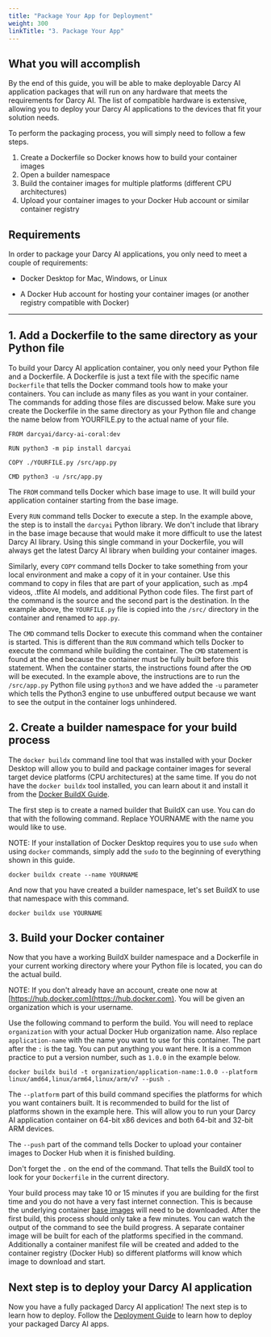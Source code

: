 ```yaml
---
title: "Package Your App for Deployment"
weight: 300
linkTitle: "3. Package Your App"
---
```

## What you will accomplish

By the end of this guide, you will be able to make deployable Darcy AI application packages that will run on any hardware that meets the requirements for Darcy AI. The list of compatible hardware is extensive, allowing you to deploy your Darcy AI applications to the devices that fit your solution needs.

To perform the packaging process, you will simply need to follow a few steps.

1. Create a Dockerfile so Docker knows how to build your container images
2. Open a builder namespace
3. Build the container images for multiple platforms (different CPU architectures)
4. Upload your container images to your Docker Hub account or similar container registry

## Requirements

In order to package your Darcy AI applications, you only need to meet a couple of requirements:
- Docker Desktop for Mac, Windows, or Linux

- A Docker Hub account for hosting your container images (or another registry compatible with Docker)

  

-----



## 1. Add a Dockerfile to the same directory as your Python file

To build your Darcy AI application container, you only need your Python file and a Dockerfile. A Dockerfile is just a text file with the specific name `Dockerfile` that tells the Docker command tools how to make your containers. You can include as many files as you want in your container. The commands for adding those files are discussed below. Make sure you create the Dockerfile in the same directory as your Python file and change the name below from YOURFILE.py to the actual name of your file.
```
FROM darcyai/darcy-ai-coral:dev

RUN python3 -m pip install darcyai

COPY ./YOURFILE.py /src/app.py

CMD python3 -u /src/app.py
```

The `FROM` command tells Docker which base image to use. It will build your application container starting from the base image.

Every `RUN` command tells Docker to execute a step. In the example above, the step is to install the `darcyai` Python library. We don't include that library in the base image because that would make it more difficult to use the latest Darcy AI library. Using this single command in your Dockerfile, you will always get the latest Darcy AI library when building your container images.

Similarly, every `COPY` command tells Docker to take something from your local environment and make a copy of it in your container. Use this command to copy in files that are part of your application, such as .mp4 videos, .tflite AI models, and additional Python code files. The first part of the command is the source and the second part is the destination. In the example above, the `YOURFILE.py` file is copied into the `/src/` directory in the container and renamed to `app.py`.

The `CMD` command tells Docker to execute this command when the container is started. This is different than the `RUN` command which tells Docker to execute the command while building the container. The `CMD` statement is found at the end because the container must be fully built before this statement. When the container starts, the instructions found after the `CMD` will be executed. In the example above, the instructions are to run the `/src/app.py` Python file using `python3` and we have added the `-u` parameter which tells the Python3 engine to use unbuffered output because we want to see the output in the container logs unhindered.

## 2. Create a builder namespace for your build process

The `docker buildx` command line tool that was installed with your Docker Desktop will allow you to build and package container images for several target device platforms (CPU architectures) at the same time. If you do not have the `docker buildx` tool installed, you can learn about it and install it from the [Docker BuildX Guide](https://docs.docker.com/buildx/working-with-buildx/).

The first step is to create a named builder that BuildX can use. You can do that with the following command. Replace YOURNAME with the name you would like to use.

NOTE: If your installation of Docker Desktop requires you to use `sudo` when using `docker` commands, simply add the `sudo` to the beginning of everything shown in this guide.

```
docker buildx create --name YOURNAME
```

And now that you have created a builder namespace, let's set BuildX to use that namespace with this command.

```
docker buildx use YOURNAME
```

## 3. Build your Docker container

Now that you have a working BuildX builder namespace and a Dockerfile in your current working directory where your Python file is located, you can do the actual build.

NOTE: If you don't already have an account, create one now at [https://hub.docker.com](https://hub.docker.com). You will be given an organization which is your username.

Use the following command to perform the build. You will need to replace `organization` with your actual Docker Hub organization name. Also replace `application-name` with the name you want to use for this container. The part after the `:` is the tag. You can put anything you want here. It is a common practice to put a version number, such as `1.0.0` in the example below.

```
docker buildx build -t organization/application-name:1.0.0 --platform linux/amd64,linux/arm64,linux/arm/v7 --push .
```

The `--platform` part of this build command specifies the platforms for which you want containers built. It is recommended to build for the list of platforms shown in the example here. This will allow you to run your Darcy AI application container on 64-bit x86 devices and both 64-bit and 32-bit ARM devices.

The `--push` part of the command tells Docker to upload your container images to Docker Hub when it is finished building.

Don't forget the `.` on the end of the command. That tells the BuildX tool to look for your `Dockerfile` in the current directory.

Your build process may take 10 or 15 minutes if you are building for the first time and you do not have a very fast internet connection. This is because the underlying container [base images](./TERMINOLOGY.md#docker-base-image) will need to be downloaded. After the first build, this process should only take a few minutes. You can watch the output of the command to see the build progress. A separate container image will be built for each of the platforms specified in the command. Additionally a container manifest file will be created and added to the container registry (Docker Hub) so different platforms will know which image to download and start.

## Next step is to deploy your Darcy AI application

Now you have a fully packaged Darcy AI application! The next step is to learn how to deploy. Follow the [Deployment Guide](./DEPLOY.md) to learn how to deploy your packaged Darcy AI apps.

